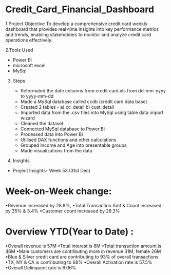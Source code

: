# Credit_Card_Financial_Dashboard

1.Project Objective
To develop a comprehensive credit card weekly dashboard that provides real-time insights into key performance metrics and trends, enabling stakeholders to monitor and analyze credit card operations effectively.

2.Tools Used
- Power BI
- microsoft excel
- MySql

3. Steps
   - Reformated the date columns from credit card.xls from dd-mm-yyyy to yyyy-mm-dd
   - Made a MySql database called ccdb (credit card data base)
   - Created 2 tables - a) cc_detail b) cust_detail
   - Imported data from the .csv files into MySql using table data import wizard
   - Cleaned the dataset
   - Connected MySql database to Power Bi
   - Processed data into Power Bi
   - Utilised DAX functions and other calculations
   - Grouped Income and Age into presentable groups
   - Made visualizations from the data
  
4. Insights

  * Project Insights- Week 53 (31st Dec)
# Week-on-Week change:
•Revenue increased by 28.8%,
•Total Transaction Amt & Count increased by 35% & 3.4%
•Customer count increased by 28.3%

# Overview YTD(Year to Date) :
•Overall revenue is 57M
•Total interest is 8M
•Total transaction amount is 46M
•Male customers are contributing more in revenue 31M, female 26M
•Blue & Silver credit card are contributing to 93% of overall transactions
•TX, NY & CA is contributing to 68%
•Overall Activation rate is 57.5%
•Overall Delinquent rate is 6.06%

     

